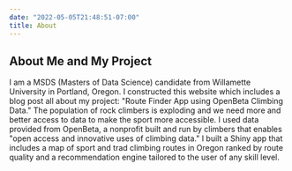 ```yaml
---
date: "2022-05-05T21:48:51-07:00"
title: About
---
```

## About Me and My Project 
I am a MSDS (Masters of Data Science) candidate from Willamette University in Portland, Oregon. I constructed this website which includes a blog post all about my project: "Route Finder App using OpenBeta Climbing Data." The population of rock climbers is exploding and we need more and better access to data to make the sport more accessible. I used data provided from OpenBeta, a nonprofit built and run by climbers that enables "open access and innovative uses of climbing data." I built a Shiny app that includes a map of sport and trad climbing routes in Oregon ranked by route quality and a recommendation engine tailored to the user of any skill level.



